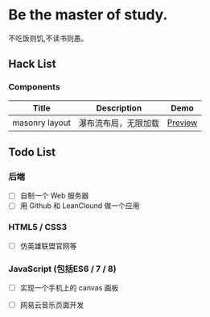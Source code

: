 Be the master of study.
==================
不吃饭则饥,不读书则愚。

## Hack List

### Components

|Title                      |Description               |Demo                                                                                 
|---------------------------|--------------------------|-------------
|masonry layout			    |瀑布流布局，无限加载		   |[Preview](http://www.linjiyu.me/front-end-development-exercise-book/jQuery-effects/dist/view/masonry-layout.html)

## Todo List

### 后端

- [ ] 自制一个 Web 服务器
- [ ] 用 Github 和 LeanClound 做一个应用

### HTML5 / CSS3

- [ ] 仿英雄联盟官网等

### JavaScript (包括ES6 / 7 / 8)

- [ ] 实现一个手机上的 canvas 画板
- [ ] 网易云音乐页面开发  






